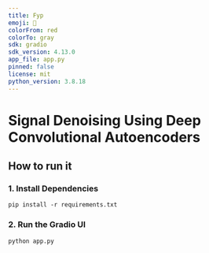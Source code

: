 ```yaml
---
title: Fyp
emoji: 👀
colorFrom: red
colorTo: gray
sdk: gradio
sdk_version: 4.13.0
app_file: app.py
pinned: false
license: mit
python_version: 3.8.18
---
```



# Signal Denoising Using Deep Convolutional Autoencoders

## How to run it

### 1. Install Dependencies

```text
pip install -r requirements.txt
```

### 2. Run the Gradio UI

```text
python app.py
```
